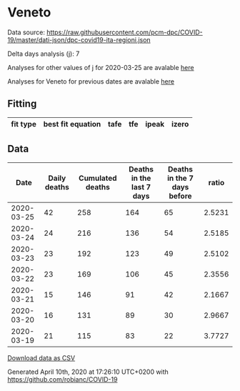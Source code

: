 # Veneto

Data source: https://raw.githubusercontent.com/pcm-dpc/COVID-19/master/dati-json/dpc-covid19-ita-regioni.json

Delta days analysis (j): 7

Analyses for other values of j for 2020-03-25 are avalable [here](../README.md)

Analyses for Veneto for previous dates are avalable [here](../../README.md)

## Fitting 
|fit type|best fit equation|tafe|tfe|ipeak|izero|
|-------|-----|--------|------|---|---|

## Data
|Date|Daily deaths|Cumulated deaths|Deaths in the last 7 days|Deaths in the 7 days before|ratio|
|----|----------|-----------|-------|--------------------|-----|
|2020-03-25|42|258|164|65|2.5231|
|2020-03-24|24|216|136|54|2.5185|
|2020-03-23|23|192|123|49|2.5102|
|2020-03-22|23|169|106|45|2.3556|
|2020-03-21|15|146|91|42|2.1667|
|2020-03-20|16|131|89|30|2.9667|
|2020-03-19|21|115|83|22|3.7727|

[Download data as CSV](COVID-19_veneto_j7_2020-03-25.csv)

Generated April 10th, 2020 at 17:26:10 UTC+0200 with https://github.com/robianc/COVID-19
